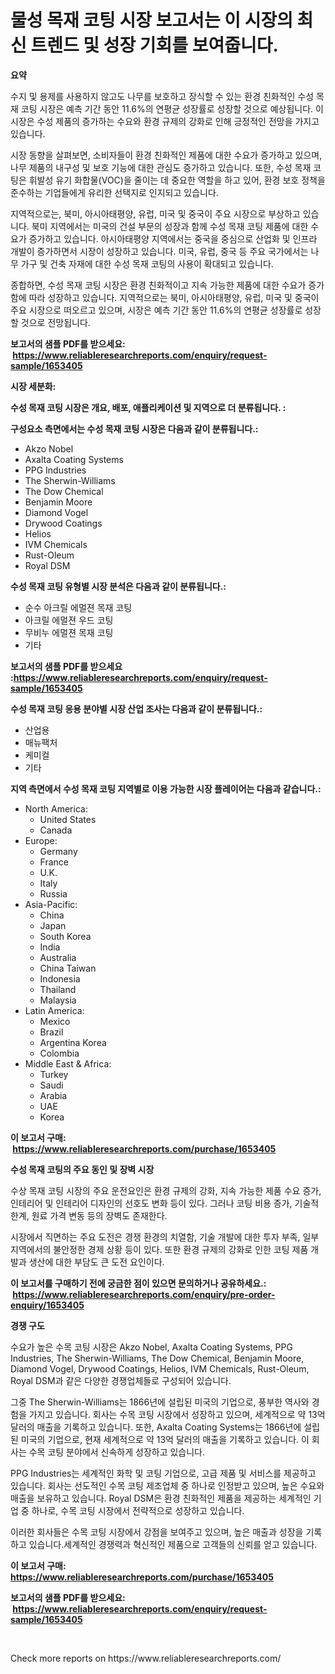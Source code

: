 <p><h1>물성 목재 코팅 시장 보고서는 이 시장의 최신 트렌드 및 성장 기회를 보여줍니다.</h1></p><p><strong>요약</strong></p>
<p><p>수지 및 용제를 사용하지 않고도 나무를 보호하고 장식할 수 있는 환경 친화적인 수성 목재 코팅 시장은 예측 기간 동안 11.6%의 연평균 성장률로 성장할 것으로 예상됩니다. 이 시장은 수성 제품의 증가하는 수요와 환경 규제의 강화로 인해 긍정적인 전망을 가지고 있습니다.</p><p>시장 동향을 살펴보면, 소비자들이 환경 친화적인 제품에 대한 수요가 증가하고 있으며, 나무 제품의 내구성 및 보호 기능에 대한 관심도 증가하고 있습니다. 또한, 수성 목재 코팅은 휘발성 유기 화합물(VOC)을 줄이는 데 중요한 역할을 하고 있어, 환경 보호 정책을 준수하는 기업들에게 유리한 선택지로 인지되고 있습니다.</p><p>지역적으로는, 북미, 아시아태평양, 유럽, 미국 및 중국이 주요 시장으로 부상하고 있습니다. 북미 지역에서는 미국의 건설 부문의 성장과 함께 수성 목재 코팅 제품에 대한 수요가 증가하고 있습니다. 아시아태평양 지역에서는 중국을 중심으로 산업화 및 인프라 개발이 증가하면서 시장이 성장하고 있습니다. 미국, 유럽, 중국 등 주요 국가에서는 나무 가구 및 건축 자재에 대한 수성 목재 코팅의 사용이 확대되고 있습니다.</p><p>종합하면, 수성 목재 코팅 시장은 환경 친화적이고 지속 가능한 제품에 대한 수요가 증가함에 따라 성장하고 있습니다. 지역적으로는 북미, 아시아태평양, 유럽, 미국 및 중국이 주요 시장으로 떠오르고 있으며, 시장은 예측 기간 동안 11.6%의 연평균 성장률로 성장할 것으로 전망됩니다.</p></p>
<p><strong>보고서의 샘플 PDF를 받으세요: &nbsp;<a href="https://www.reliableresearchreports.com/enquiry/request-sample/1653405">https://www.reliableresearchreports.com/enquiry/request-sample/1653405</a></strong></p>
<p><strong>시장 세분화:</strong></p>
<p><strong> 수성 목재 코팅 시장은 개요, 배포, 애플리케이션 및 지역으로 더 분류됩니다. :</strong></p>
<p><strong>구성요소 측면에서는 수성 목재 코팅 시장은 다음과 같이 분류됩니다.:</strong></p>
<p><ul><li>Akzo Nobel</li><li>Axalta Coating Systems</li><li>PPG Industries</li><li>The Sherwin-Williams</li><li>The Dow Chemical</li><li>Benjamin Moore</li><li>Diamond Vogel</li><li>Drywood Coatings</li><li>Helios</li><li>IVM Chemicals</li><li>Rust-Oleum</li><li>Royal DSM</li></ul></p>
<p><strong> 수성 목재 코팅 유형별 시장 분석은 다음과 같이 분류됩니다.:</strong></p>
<p><ul><li>순수 아크릴 에멀젼 목재 코팅</li><li>아크릴 에멀젼 우드 코팅</li><li>무비누 에멀젼 목재 코팅</li><li>기타</li></ul></p>
<p><strong>보고서의 샘플 PDF를 받으세요 :<a href="https://www.reliableresearchreports.com/enquiry/request-sample/1653405">https://www.reliableresearchreports.com/enquiry/request-sample/1653405</a></strong></p>
<p><strong> 수성 목재 코팅 응용 분야별 시장 산업 조사는 다음과 같이 분류됩니다.:</strong></p>
<p><ul><li>산업용</li><li>매뉴팩처</li><li>케미컬</li><li>기타</li></ul></p>
<p><strong>지역 측면에서 수성 목재 코팅 지역별로 이용 가능한 시장 플레이어는 다음과 같습니다.:</strong></p>
<p><ul>
    <li>
        North America:
        <ul>
            <li>United States</li>
            <li>Canada</li>
        </ul>
    </li>
    <li>
        Europe:
        <ul>
            <li>Germany</li>
            <li>France</li>
            <li>U.K.</li>
            <li>Italy</li>
            <li>Russia</li>
        </ul>
    </li>
    <li>
        Asia-Pacific:
        <ul>
            <li>China</li>
            <li>Japan</li>
            <li>South Korea</li>
            <li>India</li>
            <li>Australia</li>
            <li>China Taiwan</li>
            <li>Indonesia</li>
            <li>Thailand</li>
            <li>Malaysia</li>
        </ul>
    </li>
    <li>
        Latin America:
        <ul>
            <li>Mexico</li>
            <li>Brazil</li>
            <li>Argentina Korea</li>
            <li>Colombia</li>
        </ul>
    </li>
    <li>
        Middle East & Africa:
        <ul>
            <li>Turkey</li>
            <li>Saudi</li>
            <li>Arabia</li>
            <li>UAE</li>
            <li>Korea</li>
        </ul>
    </li>
    </ul></p>
<p><strong>이 보고서 구매: &nbsp;<a href="https://www.reliableresearchreports.com/purchase/1653405">https://www.reliableresearchreports.com/purchase/1653405</a></strong></p>
<p><strong>수성 목재 코팅의 주요 동인 및 장벽 시장</strong></p>
<p><p>수상 목재 코팅 시장의 주요 운전요인은 환경 규제의 강화, 지속 가능한 제품 수요 증가, 인테리어 및 인테리어 디자인의 선호도 변화 등이 있다. 그러나 코팅 비용 증가, 기술적 한계, 원료 가격 변동 등의 장벽도 존재한다.</p><p>시장에서 직면하는 주요 도전은 경쟁 환경의 치열함, 기술 개발에 대한 투자 부족, 일부 지역에서의 불안정한 경제 상황 등이 있다. 또한 환경 규제의 강화로 인한 코팅 제품 개발과 생산에 대한 부담도 큰 도전 요인이다.</p></p>
<p><strong>이 보고서를 구매하기 전에 궁금한 점이 있으면 문의하거나 공유하세요.: &nbsp;<a href="https://www.reliableresearchreports.com/enquiry/pre-order-enquiry/1653405">https://www.reliableresearchreports.com/enquiry/pre-order-enquiry/1653405</a></strong></p>
<p><strong>경쟁 구도</strong></p>
<p><p>수요가 높은 수목 코팅 시장은 Akzo Nobel, Axalta Coating Systems, PPG Industries, The Sherwin-Williams, The Dow Chemical, Benjamin Moore, Diamond Vogel, Drywood Coatings, Helios, IVM Chemicals, Rust-Oleum, Royal DSM과 같은 다양한 경쟁업체들로 구성되어 있습니다. </p><p>그중 The Sherwin-Williams는 1866년에 설립된 미국의 기업으로, 풍부한 역사와 경험을 가지고 있습니다. 회사는 수목 코팅 시장에서 성장하고 있으며, 세계적으로 약 13억 달러의 매출을 기록하고 있습니다. 또한, Axalta Coating Systems는 1866년에 설립된 미국의 기업으로, 현재 세계적으로 약 13억 달러의 매출을 기록하고 있습니다. 이 회사는 수목 코팅 분야에서 신속하게 성장하고 있습니다.</p><p>PPG Industries는 세계적인 화학 및 코팅 기업으로, 고급 제품 및 서비스를 제공하고 있습니다. 회사는 선도적인 수목 코팅 제조업체 중 하나로 인정받고 있으며, 높은 수요와 매출을 보유하고 있습니다. Royal DSM은 환경 친화적인 제품을 제공하는 세계적인 기업 중 하나로, 수목 코팅 시장에서 전략적으로 성장하고 있습니다.</p><p>이러한 회사들은 수목 코팅 시장에서 강점을 보여주고 있으며, 높은 매출과 성장을 기록하고 있습니다.세계적인 경쟁력과 혁신적인 제품으로 고객들의 신뢰를 얻고 있습니다.</p></p>
<p><strong>이 보고서 구매: &nbsp; <a href="https://www.reliableresearchreports.com/purchase/1653405">https://www.reliableresearchreports.com/purchase/1653405</a></strong></p>
<p><strong>보고서의 샘플 PDF를 받으세요: &nbsp;<a href="https://www.reliableresearchreports.com/enquiry/request-sample/1653405">https://www.reliableresearchreports.com/enquiry/request-sample/1653405</a></strong><strong></strong></p>
<p>&nbsp;</p>
<p>Check more reports on https://www.reliableresearchreports.com/</p>